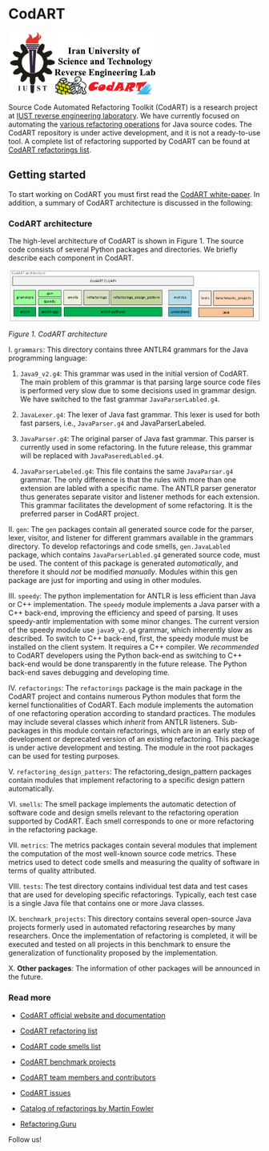 # CodART

![CodART](docs/figs/logo.png)


Source Code Automated Refactoring Toolkit (CodART) is a research project at [IUST reverse engineering laboratory](http://reverse.iust.ac.ir/).
We have currently focused on automating the [various refactoring operations](https://refactoring.com/catalog/) for Java source codes. The CodART repository is under active development, and it is not a ready-to-use tool. A complete list of refactoring supported by CodART can be found at [CodART refactorings list](https://m-zakeri.github.io/CodART/refactorings_list/).



## Getting started

To start working on CodART you must first read the [CodART white-paper](https://m-zakeri.github.io/CodART).
In addition, a summary of CodART architecture is discussed in the following:

### CodART architecture

The high-level architecture of CodART is shown in Figure 1. The source code consists of several Python packages and directories. We briefly describe each component in CodART. 

![CodART__Architecture](docs/figs/CodART_architecture__v0.1.1.png)

*Figure 1. CodART architecture*


I. `grammars`: This directory contains three ANTLR4 grammars for the Java programming language: 

1.	`Java9_v2.g4`: This grammar was used in the initial version of CodART. The main problem of this grammar is that parsing large source code files is performed very slow due to some decisions used in grammar design. We have switched to the fast grammar `JavaParserLabled.g4`.
      
2.	`JavaLexer.g4`: The lexer of Java fast grammar. This lexer is used for both fast parsers, i.e., `JavaParser.g4` and JavaParserLabeled.
      
3.	`JavaParser.g4`: The original parser of Java fast grammar. This parser is currently used in some refactoring. In the future release, this grammar will be replaced with `JavaPaseredLabled.g4`.
      
4.	`JavaParserLabeled.g4`: This file contains the same `JavaParsar.g4` grammar. The only difference is that the rules with more than one extension are labled with a specific name. The ANTLR parser generator thus generates separate visitor and listener methods for each extension. This grammar facilitates the development of some refactoring. It is the preferred parser in CodART project.


II. `gen`: The `gen` packages contain all generated source code for the parser, lexer, visitor, and listener for different grammars available in the grammars directory. To develop refactorings and code smells, `gen.JavaLabled` package, which contains `JavaParserLabled.g4` generated source code, must be used. The content of this package is generated _automatically_, and therefore it should _not_ be modified _manually_. Modules within this gen package are just for importing and using in other modules.


III. `speedy`: The python implementation for ANTLR is less efficient than Java or C++ implementation. The `speedy` module implements a Java parser with a C++ back-end, improving the efficiency and speed of parsing. It uses speedy-antlr implementation with some minor changes.  The current version of the speedy module use `java9_v2.g4` grammar, which inherently slow as described. To switch to C++ back-end, first, the speedy module must be installed on the client system. It requires a C++ compiler. We _recommended_ to CodART developers using the Python back-end as switching to C++ back-end would be done transparently in the future release. The Python back-end saves debugging and developing time.


IV. `refactorings`: The `refactorings` package is the main package in the CodART project and contains numerous Python modules that form the kernel functionalities of CodART. Each module implements the automation of one refactoring operation according to standard practices. The modules may include several classes which _inherit_ from ANTLR listeners. Sub-packages in this module contain refactorings, which are in an early step of development or deprecated version of an existing refactoring. This package is under active development and testing. The module in the root packages can be used for testing purposes.


V. `refactoring_design_patters`: The refactoring_design_pattern packages contain modules that implement refactoring to a specific design pattern automatically. 


VI. `smells`: The smell package implements the automatic detection of software code and design smells relevant to the refactoring operation supported by CodART. Each smell corresponds to one or more refactoring in the refactoring package.


VII. `metrics`: The metrics packages contain several modules that implement the computation of the most well-known source code metrics. These metrics used to detect code smells and measuring the quality of software in terms of quality attributed. 


VIII. `tests`: The test directory contains individual test data and test cases that are used for developing specific refactorings. Typically, each test case is a single Java file that contains one or more Java classes.


IX. `benchmark_projects`: This directory contains several open-source Java projects formerly used in automated refactoring researches by many researchers. Once the implementation of refactoring is completed, it will be executed and tested on all projects in this benchmark to ensure the generalization of functionality proposed by the implementation.  

X. **Other packages**: The information of other packages will be announced in the future.  
 


### Read more

 * [CodART official website and documentation](https://m-zakeri.github.io/CodART)
 * [CodART refactoring list](https://m-zakeri.github.io/CodART/refactorings_list/)
 * [CodART code smells list](https://m-zakeri.github.io/CodART/code_smells_list/)
 * [CodART benchmark projects](https://m-zakeri.github.io/CodART/benchmarks/)
 * [CodART team members and contributors](https://m-zakeri.github.io/CodART/about/)
 * [CodART issues](https://github.com/m-zakeri/CodART/issues)
   


 * [Catalog of refactorings by Martin Fowler](https://refactoring.com/catalog/)
 * [Refactoring.Guru](https://refactoring.guru/)

Follow us!